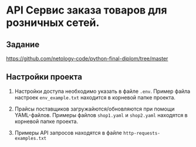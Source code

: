 # API Сервис заказа товаров для розничных сетей. 

## Задание 


https://github.com/netology-code/python-final-diplom/tree/master


## Настройки проекта

1. Настройки доступа необходимо указать в файле `.env`. Пример файла настроек `env_example.txt` находится в корневой папке проекта.

2. Прайсы поставщиков загружайются/обновляются при помощи YAML-файлов. Примеры файлов `shop1.yaml` и `shop2.yaml` находятся в корневой папке проекта.

3. Примеры API запросов находятся в файле `http-requests-examples.txt`